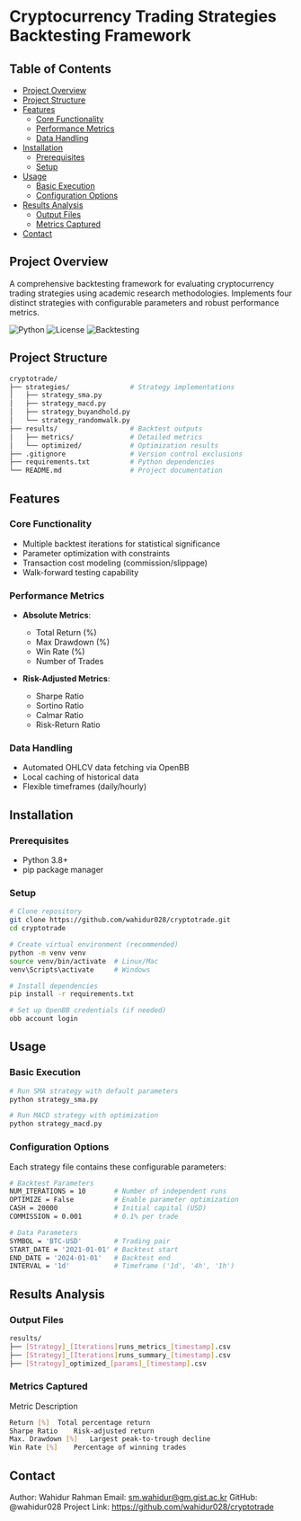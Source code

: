 # Cryptocurrency Trading Strategies Backtesting Framework

## Table of Contents
- [Project Overview](#project-overview)
- [Project Structure](#project-structure)
- [Features](#features)
    - [Core Functionality](#core-functionality)
    - [Performance Metrics](#performance-metrics)
    - [Data Handling](#data-handling)
- [Installation](#installation)
    - [Prerequisites](#prerequisites)
    - [Setup](#setup)
- [Usage](#usage)
    - [Basic Execution](#basic-execution)
    - [Configuration Options](#configuration-options)
- [Results Analysis](#results-analysis)
    - [Output Files](#output-files)
    - [Metrics Captured](#metrics-captured)
- [Contact](#contact)

## Project Overview
A comprehensive backtesting framework for evaluating cryptocurrency trading strategies using academic research methodologies. Implements four distinct strategies with configurable parameters and robust performance metrics.

![Python](https://img.shields.io/badge/python-3.8%2B-blue)
![License](https://img.shields.io/badge/license-MIT-green)
![Backtesting](https://img.shields.io/badge/backtesting.py-0.3.3-orange)

## Project Structure
```bash
cryptotrade/
├── strategies/               # Strategy implementations
│   ├── strategy_sma.py
│   ├── strategy_macd.py
│   ├── strategy_buyandhold.py
│   └── strategy_randomwalk.py
├── results/                  # Backtest outputs
│   ├── metrics/              # Detailed metrics
│   └── optimized/            # Optimization results
├── .gitignore                # Version control exclusions
├── requirements.txt          # Python dependencies
└── README.md                 # Project documentation
```

## Features
### Core Functionality
- Multiple backtest iterations for statistical significance
- Parameter optimization with constraints
- Transaction cost modeling (commission/slippage)
- Walk-forward testing capability

### Performance Metrics
- **Absolute Metrics**:
  - Total Return (%)
  - Max Drawdown (%)
  - Win Rate (%)
  - Number of Trades

- **Risk-Adjusted Metrics**:
  - Sharpe Ratio
  - Sortino Ratio
  - Calmar Ratio
  - Risk-Return Ratio

### Data Handling
- Automated OHLCV data fetching via OpenBB
- Local caching of historical data
- Flexible timeframes (daily/hourly)

## Installation

### Prerequisites
- Python 3.8+
- pip package manager

### Setup
```bash
# Clone repository
git clone https://github.com/wahidur028/cryptotrade.git
cd cryptotrade

# Create virtual environment (recommended)
python -m venv venv
source venv/bin/activate  # Linux/Mac
venv\Scripts\activate     # Windows

# Install dependencies
pip install -r requirements.txt

# Set up OpenBB credentials (if needed)
obb account login
```
## Usage
### Basic Execution
```bash
# Run SMA strategy with default parameters
python strategy_sma.py

# Run MACD strategy with optimization
python strategy_macd.py
```
### Configuration Options
Each strategy file contains these configurable parameters:
```bash
# Backtest Parameters
NUM_ITERATIONS = 10       # Number of independent runs
OPTIMIZE = False          # Enable parameter optimization
CASH = 20000              # Initial capital (USD)
COMMISSION = 0.001        # 0.1% per trade

# Data Parameters
SYMBOL = 'BTC-USD'        # Trading pair
START_DATE = '2021-01-01' # Backtest start
END_DATE = '2024-01-01'   # Backtest end
INTERVAL = '1d'           # Timeframe ('1d', '4h', '1h')
```

## Results Analysis
### Output Files
```bash
results/
├── [Strategy]_[Iterations]runs_metrics_[timestamp].csv
├── [Strategy]_[Iterations]runs_summary_[timestamp].csv
├── [Strategy]_optimized_[params]_[timestamp].csv
```
### Metrics Captured
Metric	Description
```bash
Return [%]	Total percentage return
Sharpe Ratio	Risk-adjusted return
Max. Drawdown [%]	Largest peak-to-trough decline
Win Rate [%]	Percentage of winning trades
```
## Contact
Author: Wahidur Rahman
Email: sm.wahidur@gm.gist.ac.kr
GitHub: @wahidur028
Project Link: https://github.com/wahidur028/cryptotrade

